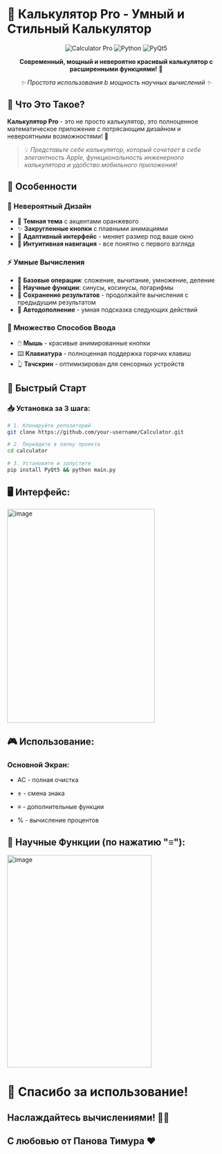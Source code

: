 # 🧮 Калькулятор Pro - Умный и Стильный Калькулятор 

<div align="center">

![Calculator Pro](https://img.shields.io/badge/Калькулятор-Pro-ff9500?style=for-the-badge&logo=calculator&logoColor=white)
![Python](https://img.shields.io/badge/Python-3.6+-3776AB?style=for-the-badge&logo=python&logoColor=white)
![PyQt5](https://img.shields.io/badge/PyQt5-41CD52?style=for-the-badge&logo=qt&logoColor=white)

**Современный, мощный и невероятно красивый калькулятор с расширенными функциями!** 🚀

*✨ Простота использования b мощность научных вычислений ✨*

</div>

## 🌟 Что Это Такое?

**Калькулятор Pro** - это не просто калькулятор, это полноценное математическое приложение с потрясающим дизайном и невероятными возможностями! 💫

> 💡 *Представьте себе калькулятор, который сочетает в себе элегантность Apple, функциональность инженерного калькулятора и удобство мобильного приложения!*

## 🎯 Особенности

### 🎨 **Невероятный Дизайн**
- 🌙 **Темная тема** с акцентами оранжевого
- ✨ **Закругленные кнопки** с плавными анимациями
- 📱 **Адаптивный интерфейс** - меняет размер под ваше окно
- 👀 **Интуитивная навигация** - все понятно с первого взгляда

### ⚡ **Умные Вычисления**
- 🧮 **Базовые операции**: сложение, вычитание, умножение, деление
- 🔢 **Научные функции**: синусы, косинусы, логарифмы
- 💾 **Сохранение результатов** - продолжайте вычисления с предыдущим результатом
- 🎯 **Автодополнение** - умная подсказка следующих действий

### 🎹 **Множество Способов Ввода**
- 🖱️ **Мышь** - красивые анимированные кнопки
- ⌨️ **Клавиатура** - полноценная поддержка горячих клавиш
- 👆 **Тачскрин** - оптимизирован для сенсорных устройств

## 🚀 Быстрый Старт

### 📥 Установка за 3 шага:

```bash
# 1. Клонируйте репозиторий
git clone https://github.com/your-username/Calculator.git

# 2. Перейдите в папку проекта
cd calculator

# 3. Установите и запустите
pip install PyQt5 && python main.py

```

## 🖥️ Интерфейс:

<img width="341" height="493" alt="image" src="https://github.com/user-attachments/assets/d8b05eed-afa6-4846-acdd-73c2e4fc8e79" />

## 🎮 Использование:

### Основной Экран:
- AC - полная очистка

- ± - смена знака

- ≡ - дополнительные функции

- % - вычисление процентов

## 🔬 Научные Функции (по нажатию "≡"):

<img width="334" height="490" alt="image" src="https://github.com/user-attachments/assets/9b9eb5ca-4668-4ee0-afac-48fb49a9c9e4" />

# 💝 Спасибо за использование!

## Наслаждайтесь вычислениями! 🧮✨

## С любовью от Панова Тимура ❤️
